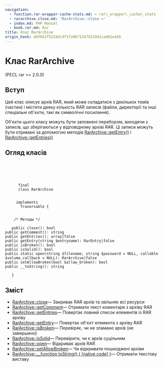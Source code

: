 ```yaml
---
navigation:
  - function.rar-wrapper-cache-stats.md: « rar\_wrapper\_cache\_stats
  - rararchive.close.md: 'RarArchive::close »'
  - index.md: PHP Manual
  - book.rar.md: Rar
title: Клас RarArchive
origin_hash: ddf652f5224dc9f1fa9671347921941ca401ea50
---
```

# Клас RarArchive

(PECL rar >= 2.0.0)

## Вступ

Цей клас описує архів RAR, який може складатися з декількох томів (частин) і містити деяку кількість RAR записів (файли, директорії та інші спеціальні об'єкти, такі як символічні посилання).

Об'єкти цього класу можуть бути заповнені перебором, виходячи з записів, що зберігаються у відповідному архіві RAR. Ці записи можуть бути отримані за допомогою методів [RarArchive::getEntry()](rararchive.getentry.md) і [RarArchive::getEntries()](rararchive.getentries.md)

## Огляд класів

```classsynopsis



    
     
      final
      class RarArchive
     

     implements 
       Traversable {


    /* Методы */
    
   public close(): bool
public getComment(): string
public getEntries(): array|false
public getEntry(string $entryname): RarEntry|false
public isBroken(): bool
public isSolid(): bool
public static open(string $filename, string $password = NULL, callable $volume_callback = NULL): RarArchive|false
public setAllowBroken(bool $allow_broken): bool
public __toString(): string

   }
```

## Зміст

-   [RarArchive::close](rararchive.close.md)— Закриває RAR архів та звільняє всі ресурси
-   [RarArchive::getComment](rararchive.getcomment.md)— Отримати текст коментаря з архіву RAR
-   [RarArchive::getEntries](rararchive.getentries.md)— Повертає повний список елементів із RAR архіву
-   [RarArchive::getEntry](rararchive.getentry.md)— Повертає об'єкт елемента з архіву RAR
-   [RarArchive::isBroken](rararchive.isbroken.md)— Перевіряє, чи не зламано архів (не завершено)
-   [RarArchive::isSolid](rararchive.issolid.md)— Перевірити, чи є архів суцільним
-   [RarArchive::open](rararchive.open.md)— Відкриває архів RAR
-   [RarArchive::setAllowBroken](rararchive.setallowbroken.md)— Чи відкривати пошкоджені архіви
-   [RarArchive::\_\_function toString() { \[native code\] }](rararchive.tostring.md)— Отримати текстову виставу
